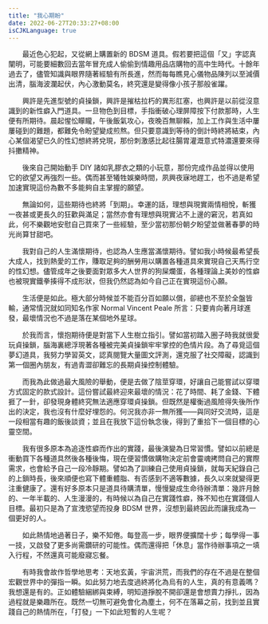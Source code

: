 ```yaml
---
title: "我心期盼"
date: 2022-06-27T20:33:27+08:00
isCJKLanguage: true
---
```


　　最近色心犯起，又從網上購置新的 BDSM 道具。假若要把這個「又」字認真闡明，可能要細數回去當年冒充成人偷偷到情趣用品店購物的高中生時代。十餘年過去了，儘管知識與眼界隨著經驗有所長進，然而每每瞧見心儀物品陳列以至減價出清，腦海波瀾起伏，內心激動莫名，終究還是變得像小孩子那般雀躍。

　　興許是先進型號的貞操鎖，興許是摧枯拉朽的異形肛塞，也興許是以前從沒意識到的新性癖入門道具。一旦物色到目標，手指衝破心理屏障按下付款那時，人生便有所期待。晨起惺忪矇矓，午後飯氣攻心，夜晚百無聊賴，加上工作與生活中屢屢碰到的難題，都難免令盼望變成煎熬。但只要意識到等待的倒計時終將結束，內心某個渴望已久的性幻想終將兌現，那份刺激感比起往腸胃灌溉意式特濃還要來得抖擻精神。

　　後來自己開始動手 DIY 諸如乳膠衣之類的小玩意，那份完成作品並得以使用它的欲望又再強烈一些。偶而甚至犧牲娛樂時間，夙興夜寐地趕工，也不過是希望加速實現這份為數不多能夠自主掌握的願望。

　　無論如何，這些期待也終將「到期」。幸運的話，理想與現實兩情相悅，斬獲一夜甚或更長久的狂歡與滿足；當然亦會有理想與現實沾不上邊的窘況，若真如此，何不樂觀地安慰自己買來了一些經驗，至少當初那份朝夕盼望並做著春夢的時光尚算甘甜吧。

　　我對自己的人生滿懷期待，也認為人生應當滿懷期待。譬如我小時候最希望長大成人，找到熱愛的工作，賺取足夠的酬勞用以購置各種道具來實現自己天馬行空的性幻想。儘管成年之後要面對眾多大人世界的狗屎爛蛋，各種理論上美妙的性癖也被現實鐵拳揍得不成形狀，但我仍然認為如今自己正在實現這份心願。

　　生活便是如此。極大部分時候並不能百分百如願以償，卻總也不至於全盤皆輸，通常情況就如同知名作家 Normal Vincent Peale 所言：只要肯向著月球進發，最壞情況也不過是落在某個地外星球。

　　於我而言，懷抱期待便是對當下人生樹立指引。譬如當初踏入圈子時我就很愛玩貞操鎖，腦海裏總浮現著各種被完美貞操鎖牢牢掌控的色情片段。為了尋覓這個夢幻道具，我努力學習英文，認真閱覽大量圖文評測，還克服了社交障礙，認識到第一個圈內朋友，有過青澀卻難忘的長期貞操控制體驗。

　　而我為此做過最大風險的舉動，便是去做了陰莖穿環，好讓自己能嘗試以穿環方式固定的款式設計。這份嘗試最終迎來最壞的情況：花了時間、耗了金錢、下體捱了一針，卻發現身體終究無法適應穿環貞操鎖。但既然是權衡過風險得失後所作出的決定，我也沒有什麼好埋怨的。何況我亦非一無所獲——與同好交流時，這是一段相當有趣的飯後談資；並且在我放下這份執念後，得到了重拾下一個目標的心靈空間。

　　我有很多原本為追逐性癖而作出的實踐，最後演變為日常習慣。譬如以前總是衝動買下各種道具然後各種後悔，現在便習慣做購物決定前會靈魂拷問自己的實際需求，也會給予自己一段冷靜期。譬如為了訓練自己使用貞操鎖，就每天紀錄自己的上鎖時長，後來順便也寫下體重體脂、有否感到不適等數據，長久以來就變得更注重健康了。還有好多原本只是道具待購清單，慢慢變成生命待辦清單：幾許月餘的、一年半載的、人生漫漫的，有時候以為自己在實踐性癖，殊不知也在實踐個人目標。最初只是為了宣洩慾望而投身 BDSM 世界，沒想到最終因此而讓我成為一個更好的人。

　　如此熱情地過著日子，樂不知倦。每登高一步，眼界便擴闊十步；每學得一事一技，又啟發了更多尚需鑽研的可能性。偶而還得把「休息」當作待辦事項之一填入行程，不然還真可能廢寢忘餐。

　　有時我會故作哲學地思考：天地玄黃，宇宙洪荒，而我們的存在不過是在整個宏觀世界中的彈指一瞬。如此努力地去度過終將化為烏有的人生，真的有意義嗎？我想還是有的。正如體驗綑綁與束縛，明知道掙脫不開卻還是會想賣力掙扎，因為過程就是樂趣所在。既然一切無可避免會化為塵土，何不在落幕之前，找到並且實踐自己的熱情所在，「打發」一下如此短暫的人生呢？

